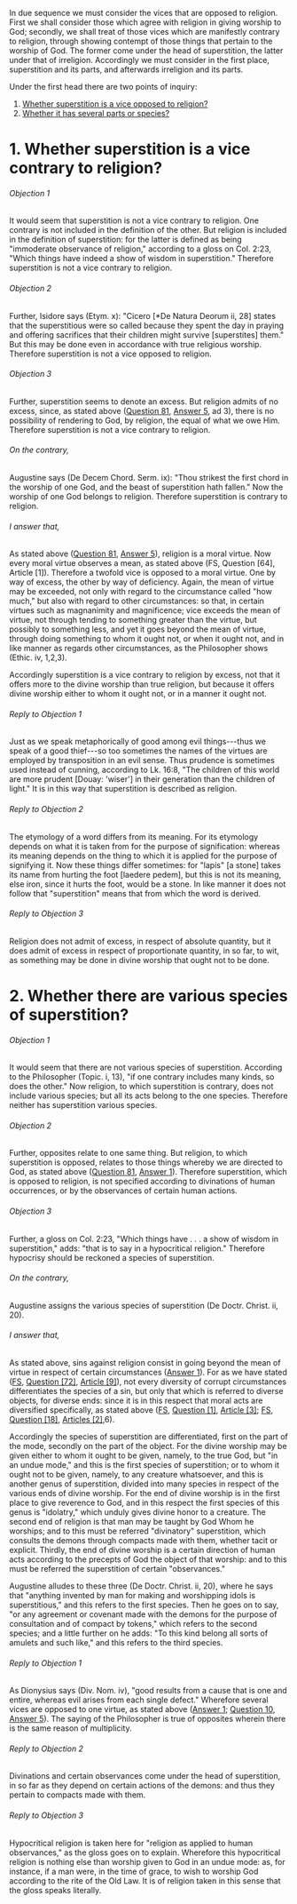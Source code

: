 In due sequence we must consider the vices that are opposed to religion. First we shall consider those which agree with religion in giving worship to God; secondly, we shall treat of those vices which are manifestly contrary to religion, through showing contempt of those things that pertain to the worship of God. The former come under the head of superstition, the latter under that of irreligion. Accordingly we must consider in the first place, superstition and its parts, and afterwards irreligion and its parts.  

Under the first head there are two points of inquiry:

1. [ Whether superstition is a vice opposed to religion?](#1.%20Whether%20superstition%20is%20a%20vice%20contrary%20to%20religion?)
2. [ Whether it has several parts or species?](#2.%20Whether%20there%20are%20various%20species%20of%20superstition?)



# 1. Whether superstition is a vice contrary to religion? 

###### Objection 1
It would seem that superstition is not a vice contrary to religion. One contrary is not included in the definition of the other. But religion is included in the definition of superstition: for the latter is defined as being "immoderate observance of religion," according to a gloss on Col. 2:23, "Which things have indeed a show of wisdom in superstition." Therefore superstition is not a vice contrary to religion.  

###### Objection 2
Further, Isidore says (Etym. x): "Cicero \[\*De Natura Deorum ii, 28\] states that the superstitious were so called because they spent the day in praying and offering sacrifices that their children might survive \[superstites\] them." But this may be done even in accordance with true religious worship. Therefore superstition is not a vice opposed to religion.  

###### Objection 3
Further, superstition seems to denote an excess. But religion admits of no excess, since, as stated above ([Question 81](../../64.%20Vices%20Opposed%20to%20Commutative%20Justice/79.%20Parts%20of%20Justice/81.%20Religion.md), [Answer 5](../../64.%20Vices%20Opposed%20to%20Commutative%20Justice/79.%20Parts%20of%20Justice/81.%20Religion.md#5.%20Whether%20religion%20is%20a%20theological%20virtue?%20), ad 3), there is no possibility of rendering to God, by religion, the equal of what we owe Him. Therefore superstition is not a vice contrary to religion.  

###### On the contrary,
Augustine says (De Decem Chord. Serm. ix): "Thou strikest the first chord in the worship of one God, and the beast of superstition hath fallen." Now the worship of one God belongs to religion. Therefore superstition is contrary to religion.  

###### I answer that,
As stated above ([Question 81](../../64.%20Vices%20Opposed%20to%20Commutative%20Justice/79.%20Parts%20of%20Justice/81.%20Religion.md), [Answer 5](../../64.%20Vices%20Opposed%20to%20Commutative%20Justice/79.%20Parts%20of%20Justice/81.%20Religion.md#5.%20Whether%20religion%20is%20a%20theological%20virtue?%20)), religion is a moral virtue. Now every moral virtue observes a mean, as stated above (FS, Question \[64\], Article \[1\]). Therefore a twofold vice is opposed to a moral virtue. One by way of excess, the other by way of deficiency. Again, the mean of virtue may be exceeded, not only with regard to the circumstance called "how much," but also with regard to other circumstances: so that, in certain virtues such as magnanimity and magnificence; vice exceeds the mean of virtue, not through tending to something greater than the virtue, but possibly to something less, and yet it goes beyond the mean of virtue, through doing something to whom it ought not, or when it ought not, and in like manner as regards other circumstances, as the Philosopher shows (Ethic. iv, 1,2,3).  

Accordingly superstition is a vice contrary to religion by excess, not that it offers more to the divine worship than true religion, but because it offers divine worship either to whom it ought not, or in a manner it ought not.  

###### Reply to Objection 1
Just as we speak metaphorically of good among evil things---thus we speak of a good thief---so too sometimes the names of the virtues are employed by transposition in an evil sense. Thus prudence is sometimes used instead of cunning, according to Lk. 16:8, "The children of this world are more prudent \[Douay: 'wiser'\] in their generation than the children of light." It is in this way that superstition is described as religion.  

###### Reply to Objection 2
The etymology of a word differs from its meaning. For its etymology depends on what it is taken from for the purpose of signification: whereas its meaning depends on the thing to which it is applied for the purpose of signifying it. Now these things differ sometimes: for "lapis" \[a stone\] takes its name from hurting the foot \[laedere pedem\], but this is not its meaning, else iron, since it hurts the foot, would be a stone. In like manner it does not follow that "superstition" means that from which the word is derived.  

###### Reply to Objection 3
Religion does not admit of excess, in respect of absolute quantity, but it does admit of excess in respect of proportionate quantity, in so far, to wit, as something may be done in divine worship that ought not to be done.  




# 2. Whether there are various species of superstition? 

###### Objection 1
It would seem that there are not various species of superstition. According to the Philosopher (Topic. i, 13), "if one contrary includes many kinds, so does the other." Now religion, to which superstition is contrary, does not include various species; but all its acts belong to the one species. Therefore neither has superstition various species.  

###### Objection 2
Further, opposites relate to one same thing. But religion, to which superstition is opposed, relates to those things whereby we are directed to God, as stated above ([Question 81](../../64.%20Vices%20Opposed%20to%20Commutative%20Justice/79.%20Parts%20of%20Justice/81.%20Religion.md), [Answer 1](../../64.%20Vices%20Opposed%20to%20Commutative%20Justice/79.%20Parts%20of%20Justice/81.%20Religion.md#1.%20Whether%20religion%20directs%20man%20to%20God%20alone?%20)). Therefore superstition, which is opposed to religion, is not specified according to divinations of human occurrences, or by the observances of certain human actions.  

###### Objection 3
Further, a gloss on Col. 2:23, "Which things have . . . a show of wisdom in superstition," adds: "that is to say in a hypocritical religion." Therefore hypocrisy should be reckoned a species of superstition.  

###### On the contrary,
Augustine assigns the various species of superstition (De Doctr. Christ. ii, 20).  

###### I answer that,
As stated above, sins against religion consist in going beyond the mean of virtue in respect of certain circumstances ([Answer 1](#1.%20Whether%20superstition%20is%20a%20vice%20contrary%20to%20religion?%20)). For as we have stated ([FS](../FS.html), [Question \[72\]](../FS/FS072.html#FSQ72OUTP1), [Article \[9\]](../FS/FS072.html#FSQ72A9THEP1)), not every diversity of corrupt circumstances differentiates the species of a sin, but only that which is referred to diverse objects, for diverse ends: since it is in this respect that moral acts are diversified specifically, as stated above ([FS](../FS.html), [Question \[1\]](../FS/FS001.html#FSQ1OUTP1), [Article \[3\]](../FS/FS001.html#FSQ1A3THEP1); [FS](../FS.html), [Question \[18\]](../FS/FS018.html#FSQ18OUTP1), [Articles \[2\]](../FS/FS018.html#FSQ18ATHEP1),6).  

Accordingly the species of superstition are differentiated, first on the part of the mode, secondly on the part of the object. For the divine worship may be given either to whom it ought to be given, namely, to the true God, but "in an undue mode," and this is the first species of superstition; or to whom it ought not to be given, namely, to any creature whatsoever, and this is another genus of superstition, divided into many species in respect of the various ends of divine worship. For the end of divine worship is in the first place to give reverence to God, and in this respect the first species of this genus is "idolatry," which unduly gives divine honor to a creature. The second end of religion is that man may be taught by God Whom he worships; and to this must be referred "divinatory" superstition, which consults the demons through compacts made with them, whether tacit or explicit. Thirdly, the end of divine worship is a certain direction of human acts according to the precepts of God the object of that worship: and to this must be referred the superstition of certain "observances."  

Augustine alludes to these three (De Doctr. Christ. ii, 20), where he says that "anything invented by man for making and worshipping idols is superstitious," and this refers to the first species. Then he goes on to say, "or any agreement or covenant made with the demons for the purpose of consultation and of compact by tokens," which refers to the second species; and a little further on he adds: "To this kind belong all sorts of amulets and such like," and this refers to the third species.  

###### Reply to Objection 1
As Dionysius says (Div. Nom. iv), "good results from a cause that is one and entire, whereas evil arises from each single defect." Wherefore several vices are opposed to one virtue, as stated above ([Answer 1](#1.%20Whether%20superstition%20is%20a%20vice%20contrary%20to%20religion?%20); [Question 10](../../../1.%20Theological%20Virtues/1.%20Faith/10.%20Unbelief%20in%20General.md), [Answer 5](../../../1.%20Theological%20Virtues/1.%20Faith/10.%20Unbelief%20in%20General.md#5.%20Whether%20there%20are%20several%20species%20of%20unbelief?%20)). The saying of the Philosopher is true of opposites wherein there is the same reason of multiplicity.  

###### Reply to Objection 2
Divinations and certain observances come under the head of superstition, in so far as they depend on certain actions of the demons: and thus they pertain to compacts made with them.  

###### Reply to Objection 3
Hypocritical religion is taken here for "religion as applied to human observances," as the gloss goes on to explain. Wherefore this hypocritical religion is nothing else than worship given to God in an undue mode: as, for instance, if a man were, in the time of grace, to wish to worship God according to the rite of the Old Law. It is of religion taken in this sense that the gloss speaks literally.